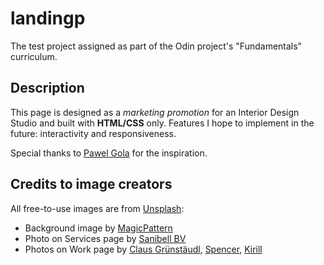 # landingp
The test project assigned as part of the Odin project's "Fundamentals" curriculum.

## Description
This page is designed as a *marketing promotion* for an Interior Design Studio and built with **HTML/CSS** only. Features I hope to implement in the future: interactivity and responsiveness. 

Special thanks to <a href="https://templates.gola.io">Pawel Gola</a> for the inspiration.

## Credits to image creators
All free-to-use images are from [Unsplash](https://unsplash.com/):

* Background image by <a href="https://unsplash.com/pt-br/@magicpattern?utm_source=unsplash&utm_medium=referral&utm_content=creditCopyText">MagicPattern</a>
* Photo on Services page by <a href="https://unsplash.com/@sanibell?utm_source=unsplash&utm_medium=referral&utm_content=creditCopyText">Sanibell BV</a>
* Photos on Work page by <a href="https://unsplash.com/pt-br/@w18?utm_source=unsplash&utm_medium=referral&utm_content=creditCopyText">Claus Grünstäudl</a>, <a href="https://unsplash.com/@spen?utm_source=unsplash&utm_medium=referral&utm_content=creditCopyText">Spencer</a>, <a href="https://unsplash.com/@kirillz?utm_source=unsplash&utm_medium=referral&utm_content=creditCopyText">Kirill</a>